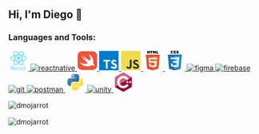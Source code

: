 ## Hi, I'm Diego 👋  

<h3  align="left">Languages and Tools:</h3>

<p  align="left">

<a  href="https://reactjs.org/"  target="_blank"  rel="noreferrer">

<img  src="https://raw.githubusercontent.com/devicons/devicon/master/icons/react/react-original-wordmark.svg"  alt="react"  width="40"  height="40"/>

</a>

<a  href="https://reactnative.dev/"  target="_blank"  rel="noreferrer">

<img  src="https://reactnative.dev/img/header_logo.svg"  alt="reactnative"  width="40"  height="40"/>

</a>

<a  href="https://developer.apple.com/swift/"  target="_blank"  rel="noreferrer">

<img  src="https://raw.githubusercontent.com/devicons/devicon/master/icons/swift/swift-original.svg"  alt="swift"  width="40"  height="40"/>

</a>

<a  href="https://www.typescriptlang.org/"  target="_blank"  rel="noreferrer">

<img  src="https://raw.githubusercontent.com/devicons/devicon/master/icons/typescript/typescript-original.svg"  alt="typescript"  width="40"  height="40"/>

</a>

  

<a  href="https://developer.mozilla.org/en-US/docs/Web/JavaScript"  target="_blank"  rel="noreferrer">

<img  src="https://raw.githubusercontent.com/devicons/devicon/master/icons/javascript/javascript-original.svg"  alt="javascript"  width="40"  height="40"/>

</a>

<a  href="https://www.w3.org/html/"  target="_blank"  rel="noreferrer">

<img  src="https://raw.githubusercontent.com/devicons/devicon/master/icons/html5/html5-original-wordmark.svg"  alt="html5"  width="40"  height="40"/>

</a>

<a  href="https://www.w3schools.com/css/"  target="_blank"  rel="noreferrer">

<img  src="https://raw.githubusercontent.com/devicons/devicon/master/icons/css3/css3-original-wordmark.svg"  alt="css3"  width="40"  height="40"/>

</a>

<a  href="https://www.figma.com/"  target="_blank"  rel="noreferrer">

<img  src="https://www.vectorlogo.zone/logos/figma/figma-icon.svg"  alt="figma"  width="40"  height="40"/>

</a>

<a  href="https://firebase.google.com/"  target="_blank"  rel="noreferrer">

<img  src="https://www.vectorlogo.zone/logos/firebase/firebase-icon.svg"  alt="firebase"  width="40"  height="40"/>

</a>

<a  href="https://git-scm.com/"  target="_blank"  rel="noreferrer">

<img  src="https://www.vectorlogo.zone/logos/git-scm/git-scm-icon.svg"  alt="git"  width="40"  height="40"/>

</a>

<a  href="https://postman.com"  target="_blank"  rel="noreferrer">

<img  src="https://www.vectorlogo.zone/logos/getpostman/getpostman-icon.svg"  alt="postman"  width="40"  height="40"/>

</a>

<a  href="https://www.python.org"  target="_blank"  rel="noreferrer">

<img  src="https://raw.githubusercontent.com/devicons/devicon/master/icons/python/python-original.svg"  alt="python"  width="40"  height="40"/>

</a>

<a  href="https://unity.com/"  target="_blank"  rel="noreferrer">

<img  src="https://www.vectorlogo.zone/logos/unity3d/unity3d-icon.svg"  alt="unity"  width="40"  height="40"/>

</a>

<a  href="https://www.w3schools.com/cpp/"  target="_blank"  rel="noreferrer">

<img  src="https://raw.githubusercontent.com/devicons/devicon/master/icons/cplusplus/cplusplus-original.svg"  alt="cplusplus"  width="40"  height="40"/>

</a>
</p>


<p><img  align="center"  src="https://github-readme-stats.vercel.app/api?username=dmojarrot&show_icons=true&locale=en"  alt="dmojarrot" /></p>

  

<p><img  align="center"  src="https://github-readme-streak-stats.herokuapp.com/?user=dmojarrot&"  alt="dmojarrot" /></p>
